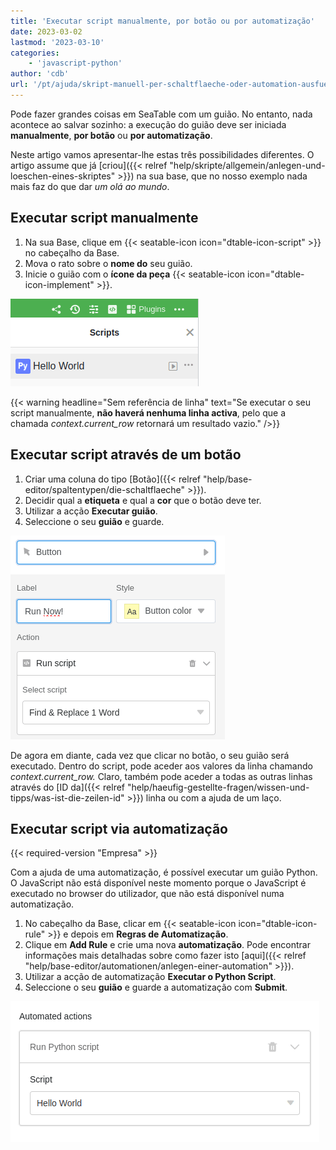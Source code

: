 ```yaml
---
title: 'Executar script manualmente, por botão ou por automatização'
date: 2023-03-02
lastmod: '2023-03-10'
categories:
    - 'javascript-python'
author: 'cdb'
url: '/pt/ajuda/skript-manuell-per-schaltflaeche-oder-automation-ausfuehren'
---
```


Pode fazer grandes coisas em SeaTable com um guião. No entanto, nada acontece ao salvar sozinho: a execução do guião deve ser iniciada **manualmente**, **por botão** ou **por automatização**.

Neste artigo vamos apresentar-lhe estas três possibilidades diferentes. O artigo assume que já [criou]({{< relref "help/skripte/allgemein/anlegen-und-loeschen-eines-skriptes" >}}) na sua base, que no nosso exemplo nada mais faz do que dar _um olá ao mundo_.

## Executar script manualmente

1. Na sua Base, clique em {{< seatable-icon icon="dtable-icon-script" >}} no cabeçalho da Base.
2. Mova o rato sobre o **nome do** seu guião.
3. Inicie o guião com o **ícone da peça** {{< seatable-icon icon="dtable-icon-implement" >}}.

![Para iniciar um guião manualmente](images/skript-manuell-starten.png)

{{< warning  headline="Sem referência de linha"  text="Se executar o seu script manualmente, **não haverá nenhuma linha activa**, pelo que a chamada _context.current\_row_ retornará um resultado vazio." />}}

## Executar script através de um botão

1. Criar uma coluna do tipo [Botão]({{< relref "help/base-editor/spaltentypen/die-schaltflaeche" >}}).
2. Decidir qual a **etiqueta** e qual a **cor** que o botão deve ter.
3. Utilizar a acção **Executar guião**.
4. Seleccione o seu **guião** e guarde.

![Executar script via botão](images/run-script-via-button.png)

De agora em diante, cada vez que clicar no botão, o seu guião será executado. Dentro do script, pode aceder aos valores da linha chamando _context.current_row._ Claro, também pode aceder a todas as outras linhas através do [ID da]({{< relref "help/haeufig-gestellte-fragen/wissen-und-tipps/was-ist-die-zeilen-id" >}}) linha ou com a ajuda de um laço.

## Executar script via automatização

{{< required-version "Empresa" >}}

Com a ajuda de uma automatização, é possível executar um guião Python. O JavaScript não está disponível neste momento porque o JavaScript é executado no browser do utilizador, que não está disponível numa automatização.

1. No cabeçalho da Base, clicar em {{< seatable-icon icon="dtable-icon-rule" >}} e depois em **Regras de Automatização**.
2. Clique em **Add Rule** e crie uma nova **automatização**. Pode encontrar informações mais detalhadas sobre como fazer isto [aqui]({{< relref "help/base-editor/automationen/anlegen-einer-automation" >}}).
3. Utilizar a acção de automatização **Executar o Python Script**.
4. Seleccione o seu **guião** e guarde a automatização com **Submit**.

![Iniciar script via automatização](images/skript-per-automation.png)
